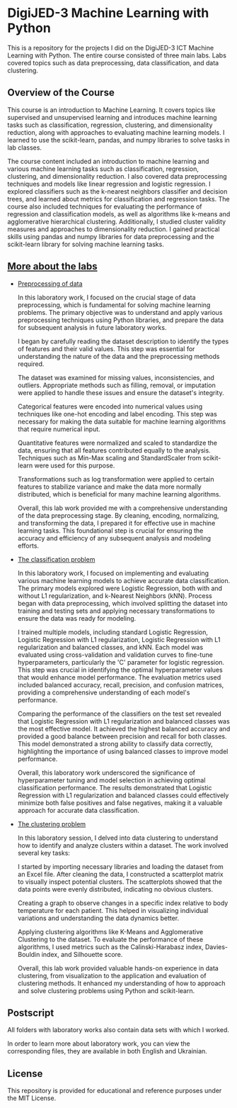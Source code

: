 # DigiJED-3 Machine Learning with Python

This is a repository for the projects I did on the DigiJED-​3 ICT Machine Learning with Python. The entire course consisted of three main labs. Labs covered topics such as data preprocessing, data classification, and data clustering.

## Overview of the Course
This course is an introduction to Machine Learning. It covers topics like supervised and unsupervised learning and introduces machine learning tasks such as classification, regression, clustering, and dimensionality reduction, along with approaches to evaluating machine learning models. I learned to use the scikit-learn, pandas, and numpy libraries to solve tasks in lab classes.

The course content included an introduction to machine learning and various machine learning tasks such as classification, regression, clustering, and dimensionality reduction. I also covered data preprocessing techniques and models like linear regression and logistic regression. I explored classifiers such as the k-nearest neighbors classifier and decision trees, and learned about metrics for classification and regression tasks. The course also included techniques for evaluating the performance of regression and classification models, as well as algorithms like k-means and agglomerative hierarchical clustering. Additionally, I studied cluster validity measures and approaches to dimensionality reduction. I gained practical skills using pandas and numpy libraries for data preprocessing and the scikit-learn library for solving machine learning tasks.

## [More about the labs](Labs)

- [Preprocessing of data](Labs/Lab_1)

  In this laboratory work, I focused on the crucial stage of data preprocessing, which is fundamental for solving machine learning problems. The primary objective was to understand and apply various preprocessing techniques using Python libraries, and prepare the data for subsequent analysis in future laboratory works.

  I began by carefully reading the dataset description to identify the types of features and their valid values. This step was essential for understanding the nature of the data and the preprocessing methods required.

  The dataset was examined for missing values, inconsistencies, and outliers. Appropriate methods such as filling, removal, or imputation were applied to handle these issues and ensure the dataset's integrity.

  Categorical features were encoded into numerical values using techniques like one-hot encoding and label encoding. This step was necessary for making the data suitable for machine learning algorithms that require numerical input.

  Quantitative features were normalized and scaled to standardize the data, ensuring that all features contributed equally to the analysis. Techniques such as Min-Max scaling and StandardScaler from scikit-learn were used for this purpose.

  Transformations such as log transformation were applied to certain features to stabilize variance and make the data more normally distributed, which is beneficial for many machine learning algorithms.

  Overall, this lab work provided me with a comprehensive understanding of the data preprocessing stage. By cleaning, encoding, normalizing, and transforming the data, I prepared it for effective use in machine learning tasks. This foundational step is crucial for ensuring the accuracy and efficiency of any subsequent analysis and modeling efforts.

- [The classification problem](Labs/Lab_2)

  In this laboratory work, I focused on implementing and evaluating various machine learning models to achieve accurate data classification. The primary models explored were Logistic Regression, both with and without L1 regularization, and k-Nearest Neighbors (kNN). Process began with data preprocessing, which involved splitting the dataset into training and testing sets and applying necessary transformations to ensure the data was ready for modeling.

  I trained multiple models, including standard Logistic Regression, Logistic Regression with L1 regularization, Logistic Regression with L1 regularization and balanced classes, and kNN. Each model was evaluated using cross-validation and validation curves to fine-tune hyperparameters, particularly the 'C' parameter for logistic regression. This step was crucial in identifying the optimal hyperparameter values that would enhance model performance. The evaluation metrics used included balanced accuracy, recall, precision, and confusion matrices, providing a comprehensive understanding of each model's performance.

  Comparing the performance of the classifiers on the test set revealed that Logistic Regression with L1 regularization and balanced classes was the most effective model. It achieved the highest balanced accuracy and provided a good balance between precision and recall for both classes. This model demonstrated a strong ability to classify data correctly, highlighting the importance of using balanced classes to improve model performance.

  Overall, this laboratory work underscored the significance of hyperparameter tuning and model selection in achieving optimal classification performance. The results demonstrated that Logistic Regression with L1 regularization and balanced classes could effectively minimize both false positives and false negatives, making it a valuable approach for accurate data classification.

- [The clustering problem](Labs/Lab_3)

  In this laboratory session, I delved into data clustering to understand how to identify and analyze clusters within a dataset. The work involved several key tasks:

  I started by importing necessary libraries and loading the dataset from an Excel file. After cleaning the data, I constructed a scatterplot matrix to visually inspect potential clusters. The scatterplots showed that the data points were evenly distributed, indicating no obvious clusters.

  Creating a graph to observe changes in a specific index relative to body temperature for each patient. This helped in visualizing individual variations and understanding the data dynamics better.
        
  Applying clustering algorithms like K-Means and Agglomerative Clustering to the dataset. To evaluate the performance of these algorithms, I used metrics such as the Calinski-Harabasz index, Davies-Bouldin index, and Silhouette score.

  Overall, this lab work provided valuable hands-on experience in data clustering, from visualization to the application and evaluation of clustering methods. It enhanced my understanding of how to approach and solve clustering problems using Python and scikit-learn.

## Postscript

All folders with laboratory works also contain data sets with which I worked.

In order to learn more about laboratory work, you can view the corresponding files, they are available in both English and Ukrainian.

## License

This repository is provided for educational and reference purposes under the MIT License.
